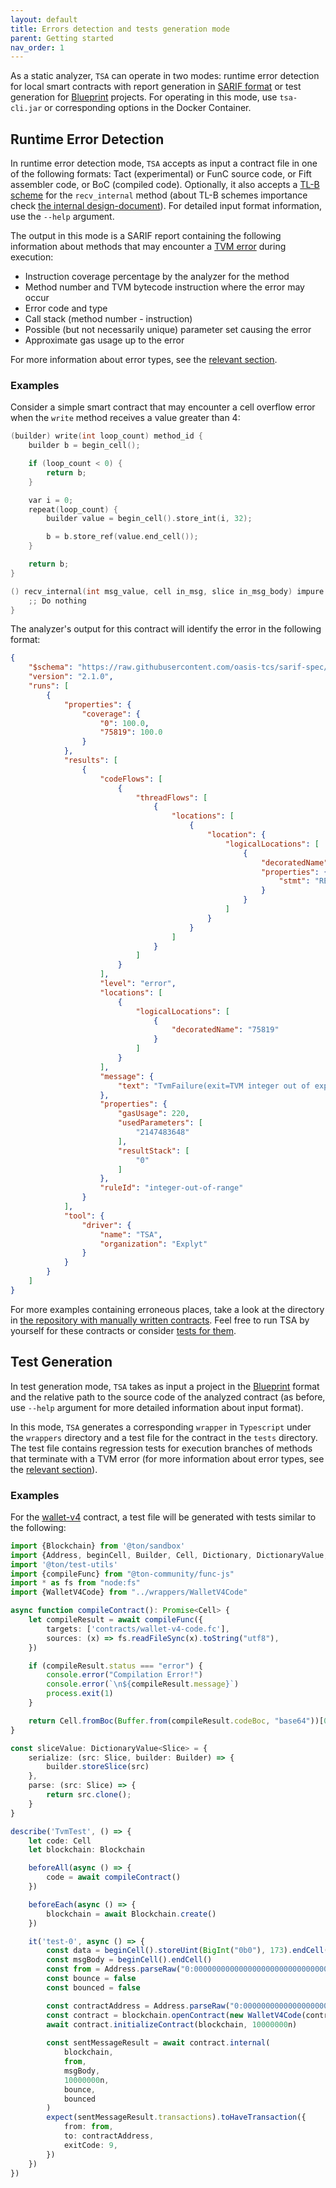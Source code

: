 ```yaml
---
layout: default
title: Errors detection and tests generation mode
parent: Getting started
nav_order: 1
---
```


As a static analyzer, `TSA` can operate in two modes: runtime error detection for local smart contracts with report generation in [SARIF format](https://sarifweb.azurewebsites.net/) or test generation for [Blueprint](https://github.com/ton-org/blueprint) projects.
For operating in this mode, use `tsa-cli.jar` or corresponding options in the Docker Container.

## Runtime Error Detection

In runtime error detection mode, `TSA` accepts as input a contract file in one of the following formats: Tact (experimental) or FunC source code, or Fift assembler code, or BoC (compiled code). Optionally, it also accepts a [TL-B scheme](https://docs.ton.org/v3/documentation/data-formats/tlb/tl-b-language) for the `recv_internal` method (about TL-B schemes importance check [the internal design-document](../design/tlb.md)). For detailed input format information, use the `--help` argument. 

The output in this mode is a SARIF report containing the following information about methods that may encounter a [TVM error](https://docs.ton.org/v3/documentation/tvm/tvm-exit-codes) during execution:

- Instruction coverage percentage by the analyzer for the method
- Method number and TVM bytecode instruction where the error may occur
- Error code and type
- Call stack (method number - instruction)
- Possible (but not necessarily unique) parameter set causing the error
- Approximate gas usage up to the error

For more information about error types, see the [relevant section](../error-types.md).

### Examples

Consider a simple smart contract that may encounter a cell overflow error when the `write` method receives a value greater than 4:

```c
(builder) write(int loop_count) method_id {
    builder b = begin_cell();

    if (loop_count < 0) {
        return b;
    }

    var i = 0;
    repeat(loop_count) {
        builder value = begin_cell().store_int(i, 32);

        b = b.store_ref(value.end_cell());
    }

    return b;
}

() recv_internal(int msg_value, cell in_msg, slice in_msg_body) impure {
    ;; Do nothing
}
```

The analyzer's output for this contract will identify the error in the following format:

```json
{
    "$schema": "https://raw.githubusercontent.com/oasis-tcs/sarif-spec/master/Schemata/sarif-schema-2.1.0.json",
    "version": "2.1.0",
    "runs": [
        {
            "properties": {
                "coverage": {
                    "0": 100.0,
                    "75819": 100.0
                }
            },
            "results": [
                {
                    "codeFlows": [
                        {
                            "threadFlows": [
                                {
                                    "locations": [
                                        {
                                            "location": {
                                                "logicalLocations": [
                                                    {
                                                        "decoratedName": "75819",
                                                        "properties": {
                                                            "stmt": "REPEAT#8"
                                                        }
                                                    }
                                                ]
                                            }
                                        }
                                    ]
                                }
                            ]
                        }
                    ],
                    "level": "error",
                    "locations": [
                        {
                            "logicalLocations": [
                                {
                                    "decoratedName": "75819"
                                }
                            ]
                        }
                    ],
                    "message": {
                        "text": "TvmFailure(exit=TVM integer out of expected range, exit code: 5, type=UnknownError)"
                    },
                    "properties": {
                        "gasUsage": 220,
                        "usedParameters": [
                            "2147483648"
                        ],
                        "resultStack": [
                            "0"
                        ]
                    },
                    "ruleId": "integer-out-of-range"
                }
            ],
            "tool": {
                "driver": {
                    "name": "TSA",
                    "organization": "Explyt"
                }
            }
        }
    ]
}
```

For more examples containing erroneous places, take a look at the directory in [the repository with manually written contracts](https://github.com/espritoxyz/tsa/tree/master/tsa-core/src/test/resources).
Feel free to run TSA by yourself for these contracts or consider [tests for them](https://github.com/espritoxyz/tsa/tree/master/tsa-core/src/test/kotlin/org/ton/examples). 

## Test Generation

In test generation mode, `TSA` takes as input a project in the [Blueprint](https://github.com/ton-org/blueprint) format and 
the relative path to the source code of the analyzed contract (as before, use `--help` argument for more detailed information about input format).

In this mode, `TSA` generates a corresponding `wrapper` in `Typescript` under the `wrappers` directory and a test file for the contract in the `tests` directory. The test file contains regression tests for execution branches of methods that terminate with a TVM error (for more information about error types, see the [relevant section](../error-types.md)).

### Examples

For the [wallet-v4](https://github.com/ton-blockchain/wallet-contract) contract, a test file will be generated with tests similar to the following:

```ts
import {Blockchain} from '@ton/sandbox'
import {Address, beginCell, Builder, Cell, Dictionary, DictionaryValue, Slice} from '@ton/core'
import '@ton/test-utils'
import {compileFunc} from "@ton-community/func-js"
import * as fs from "node:fs"
import {WalletV4Code} from "../wrappers/WalletV4Code"

async function compileContract(): Promise<Cell> {
    let compileResult = await compileFunc({
        targets: ['contracts/wallet-v4-code.fc'],
        sources: (x) => fs.readFileSync(x).toString("utf8"),
    })

    if (compileResult.status === "error") {
        console.error("Compilation Error!")
        console.error(`\n${compileResult.message}`)
        process.exit(1)
    }

    return Cell.fromBoc(Buffer.from(compileResult.codeBoc, "base64"))[0]
}

const sliceValue: DictionaryValue<Slice> = {
    serialize: (src: Slice, builder: Builder) => {
        builder.storeSlice(src)
    },
    parse: (src: Slice) => {
        return src.clone();
    }
}

describe('TvmTest', () => {
    let code: Cell
    let blockchain: Blockchain

    beforeAll(async () => {
        code = await compileContract()
    })

    beforeEach(async () => {
        blockchain = await Blockchain.create()
    })

    it('test-0', async () => {
        const data = beginCell().storeUint(BigInt("0b0"), 173).endCell()
        const msgBody = beginCell().endCell()
        const from = Address.parseRaw("0:0000000000000000000000000000000000000000000000000000000000000000")
        const bounce = false
        const bounced = false

        const contractAddress = Address.parseRaw("0:0000000000000000000000000000000000000000000000000000000000000000")
        const contract = blockchain.openContract(new WalletV4Code(contractAddress, { code, data }))
        await contract.initializeContract(blockchain, 10000000n)
  
        const sentMessageResult = await contract.internal(
            blockchain,
            from,
            msgBody,
            10000000n,
            bounce,
            bounced
        )
        expect(sentMessageResult.transactions).toHaveTransaction({
            from: from,
            to: contractAddress,
            exitCode: 9,
        })
    })
})
```
